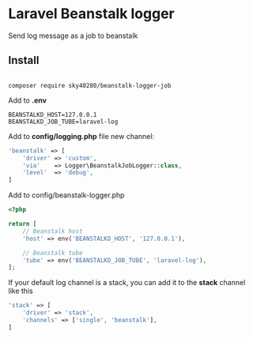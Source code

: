 
# Laravel Beanstalk logger

Send log message as a job to beanstalk

## Install

```

composer require sky40280/beanstalk-logger-job

```

Add to <b>.env</b>

```
BEANSTALKD_HOST=127.0.0.1
BEANSTALKD_JOB_TUBE=laravel-log
```


Add to <b>config/logging.php</b> file new channel:

```php
'beanstalk' => [
    'driver' => 'custom',
    'via'    => Logger\BeanstalkJobLogger::class,
    'level'  => 'debug',
]
```

Add to config/beanstalk-logger.php

```php
<?php

return [
    // Beanstalk host
    'host' => env('BEANSTALKD_HOST', '127.0.0.1'),

    // Beanstalk tube
    'tube' => env('BEANSTALKD_JOB_TUBE', 'laravel-log'),
];
```

If your default log channel is a stack, you can add it to the <b>stack</b> channel like this
```php
'stack' => [
    'driver' => 'stack',
    'channels' => ['single', 'beanstalk'],
]
```